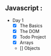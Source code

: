 ## Javascript :

- Day 1
  - [x] The Basics
  - [x] The DOM
  - [x] Todo Project
  - [x] Arrays
  - [] Objects
